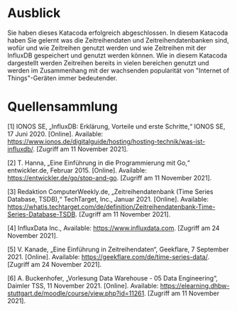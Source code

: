 # Ausblick

Sie haben dieses Katacoda erfolgreich abgeschlossen.
In diesem Katacoda haben Sie gelernt was die Zeitreihendaten und Zeitreihendatenbanken sind, wofür und wie Zeitreihen genutzt werden und wie Zeitreihen mit der InfluxDB gespeichert und genutzt werden können.
Wie in diesem Katacoda dargestellt werden Zeitreihen bereits in vielen bereichen genutzt und werden im Zusammenhang mit der wachsenden popularität von "Internet of Things"-Geräten immer bedeutender.


# Quellensammlung

[1] 	IONOS SE, „InfluxDB: Erklärung, Vorteile und erste Schritte,“ IONOS SE, 17 Juni 2020. [Online]. Available: https://www.ionos.de/digitalguide/hosting/hosting-technik/was-ist-influxdb/. [Zugriff am 11 November 2021].

[2] 	T. Hanna, „Eine Einführung in die Programmierung mit Go,“ entwickler.de, Februar 2015. [Online]. Available: https://entwickler.de/go/stop-and-go. [Zugriff am 11 November 2021].

[3] 	Redaktion ComputerWeekly.de, „Zeitreihendatenbank (Time Series Database, TSDB),“ TechTarget, Inc., Januar 2021. [Online]. Available: https://whatis.techtarget.com/de/definition/Zeitreihendatenbank-Time-Series-Database-TSDB. [Zugriff am 11 November 2021].

[4]     InfluxData Inc., Available: https://www.influxdata.com. [Zugriff am 24 November 2021].

[5]     V. Kanade, „Eine Einführung in Zeitreihendaten“, Geekflare, 7 September 2021. [Online]. Available: https://geekflare.com/de/time-series-data/. [Zugriff am 24 November 2021].

[6]     A. Buckenhofer, „Vorlesung Data Warehouse - 05 Data Engineering“, Daimler TSS, 11 November 2021. [Online]. Available: https://elearning.dhbw-stuttgart.de/moodle/course/view.php?id=11261. [Zugriff am 11 November 2021].